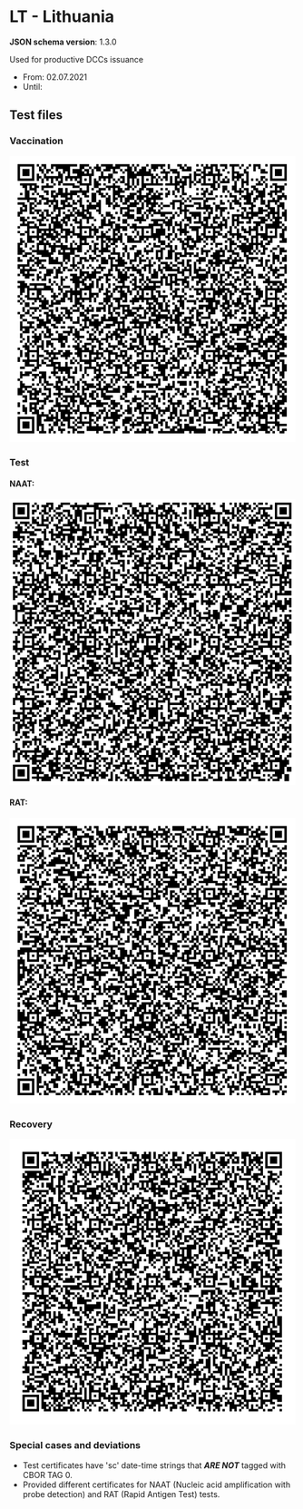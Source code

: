 # LT - Lithuania

**JSON schema version**: 1.3.0

Used for productive DCCs issuance
* From: 02.07.2021
* Until: 

## Test files

### Vaccination

![VAC](VAC.png)

### Test

#### NAAT:

![TEST-NAAT](TEST-NAAT.png)

#### RAT:

![TEST-RAT](TEST-RAT.png)

### Recovery

![REC](REC.png)

### Special cases and deviations

* Test certificates have 'sc' date-time strings that ***ARE NOT*** tagged with CBOR TAG 0.
* Provided different certificates for NAAT (Nucleic acid amplification with probe detection) and RAT (Rapid Antigen Test) tests.